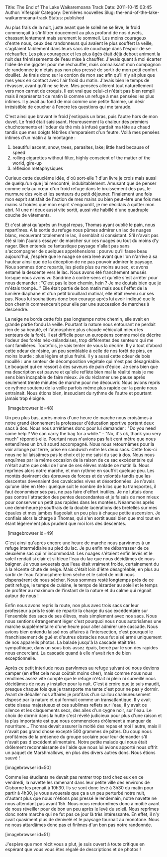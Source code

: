 Title: The End of The Lake Waikaremoana Track
Date: 2011-10-15 03:45
Author: Vifespoir
Category: Dernières nouvelles
Slug: the-end-of-the-lake-waikaremoana-track
Status: published

Au plus frais de la nuit, juste avant que le soleil ne se lève, le froid
commençait à s'infiltrer doucement au plus profond de nos duvets,
chassant lentement mais surement le sommeil. Les moins courageux d'entre
nous, ceux des randonneurs qui avaient le plus souffert la veille,
s'agitaient faiblement dans leurs sacs de couchage dans l'espoir de se
réchauffer. Les plus courageux et les plus âgés était déjà debout
animent la nuit des frémissements de l'eau mise à chauffer. J'avais
quant à moi écarter l'idée de me gigoter pour me réchauffer, mais
connaissant mon compagnon de randonnée je n'étais pas non plus pressé de
sortir de mon petit confort douillet. Je tirais donc sur le cordon de
mon sac afin qu'il n'y ait plus que mes yeux en contact avec l'air froid
du matin. J'avais bien le temps de rêvasser, avant qu'il ne se lève. Mes
pensées allèrent tout naturellement vers mon carnet de croquis. Il est
vrai que celui-ci n'était pas bien rempli mais il représentait ce matin
là comme un refuge à mes pensées les plus intimes. Il y avait au fond de
moi comme une petite flamme, un désir irrésistible de coucher à l'encre
les questions qui me taraude.

C'est ainsi que bravant le froid j'extirpais un bras, puis l'autre hors
de mon duvet. Le froid était saisissant. Heureusement la chaleur des
premiers chuchotements et l'odeur du thé mis à infusé gardait ma tête au
chaud tandis que mes doigts fébriles s'emparaient d'un feutre. Voilà mes
pensées intimes d'un matin à la montagne :

1.  beautiful ascent, snow, trees, parasites, lake; little hard because
    of speed
2.  rolling cigarettes without filter, highly conscient of the matter of
    the world, gire-up
3.  réflexion métaphysiques

Curieux cette deuxième idée, d'où sort-elle ? d'un livre je crois mais
aussi de quelqu'un que j'ai rencontré, indubitablement. Amusant que de
penser comme cela au cœur d'un froid refuge dans le bruissement des pas,
le murmure des voix et les senteurs du petit déjeuner. Finalement une
fois mon esprit satisfait de l'action de mes mains ou bien peut-être une
fois mes mains si froides que mon esprit s'engourdit, je me décidais à
quitter mon abri. Ni une ni deux aussi vite sortit, aussi vite habillé
d'une quadruple couche de vêtements.

Et c'est ainsi qu'après un frugal repas, Thomas ayant oublié le pain,
nous repartîmes. A la sortie du refuge nous pûmes admirer un lac de
nuages blanc, recouvrant totalement le lac, il semblait si consistant.
S'il n'avait pas été si loin j'aurais essayer de marcher sur ces nuages
ou tout du moins d'y nager. Bien entendu ce fantastique paysage n'allait
pas sans s'accompagner de quelques appréhensions : pourvu qu'il fasse
beau aujourd'hui, j'espère que le nuage se sera levé avant que l'on
n'arrive à sa hauteur ainsi que de la déception de ne pas pouvoir
admirer le paysage. Nous sommes donc repartis, les pieds plus ou moins
au sec, et avons entamé la descente vers le lac. Nous avons été
franchement amusés lorsque nous avons vu Sandrine à contre-sens et
qu'elle s'est arrêter pour nous demander : "C'est pas le bon chemin,
hein ? Je me doutais bien que je m'étais trompé..." Elle était partie de
bon matin mais sous l'effet de la lumière diaphane et d'un petit
brouillard matinal, elle était revenu sur ses pas. Nous lui souhaitions
donc bon courage après lui avoir indiqué que le bon chemin commencerait
pour elle par une succession de marches à descendre.

La neige ne borda cette fois pas longtemps notre chemin, elle avait en
grande partie fondu la veille. Pourtant la nature nous entourant ne
perdait rien de sa beauté, et l'atmosphère plus chaude véhiculait mieux
les senteurs de la forêt. Il est difficile pour un européens comme moi
de décrire l'odeur des forêts néo-zélandaises, trop différentes des
senteurs qui me sont familières. Toutefois, je vais tenter de vous la
décrire. Il y a tout d'abord cette odeur de résine, un peu semblable à
celle de nos forêt de pins, en moins lourde : plus légère et plus
fruité. Il y a aussi cette odeur de bois mouillé : une senteur de
décomposition végétale qui n'est pas désagréable. Le bouquet qui en
ressort à des saveurs de pain d'épice. Je sens bien que ma description
est pauvre et qu'elle reflète bien mal la réalité mais je me sens bien
incapable de faire mieux. Je du réclamer une pause après seulement
trente minutes de marche pour me découvrir. Nous avions repris ce rythme
soutenu de la veille parfois même plus rapide car la pente nous
entrainait. Nous étions bien, insouciant du rythme de l'autre et
pourtant jamais trop éloigné.

  \[imagebrowser id=48\]

Un peu plus bas, après moins d'une heure de marche nous croisâmes à
notre grand étonnement la professeur d'éducation sportive portant deux
sacs à dos. Nous nous arrêtâmes donc pour lui demander : "Do you need
some help ? We can carry the bag for a while." - "No, it's ok, thank you
very much" répondit-elle. Pourtant nous n'avions pas fait cent mètre que
nous entendîmes un bruit sourd accompagné. Nous nous retournâmes pour la
voir allongé par terre, prise en sandwich entre les deux sacs. Cette
fois-ci nous ne lui laissâmes pas le choix et je me saisi du sac à dos.
Nous nous enquîmes par la même occasion de la raison de ce sac
excédentaire qui n'était autre que celui de l'une de ses élèves malade
ce matin là. Nous reprîmes alors notre marche, et mon rythme en souffrit
quelque peu. Les montés devinrent des épreuves de forces et de volontés
tandis que les descentes devenaient des cavalcades vives et
désordonnées. Je n'avais qu'une idée en tête : quelque soit le nombre de
kilos que tu transportes, il faut économiser ses pas, ne pas faire
d'effort inutiles. Je ne luttais donc pas contre l'attraction des pentes
descendantes et je faisais de mon mieux pour conserver un petit pas
rapides dans les montées. Néanmoins après une demi-heure je souffrais de
la double lacérations des bretelles sur mes épaules et mes jambes
flageolait un peu plus à chaque petite ascension. Je confiais alors la
charge à Thomas, qui s'en sortit aussi bien que moi tout en étant
légèrement plus prudent que moi lors des descentes.

  \[imagebrowser id=49\]

C'est ainsi qu'après encore une heure de marche nous parvînmes à un
refuge intermédiaire au pied du lac. Je pu enfin me débarrasser de ce
deuxième sac qui m'incommodait. Les nuages s'étaient enfin levés et le
soleil rendait si clair et si bleue l'eau du lac que nous décidâmes de
nous baigner. Je vous avouerais que l'eau était vraiment froide,
certainement du à la récente chute de neige. Mais c'était loin d'être
désagréable, en plus au sortir de l'eau l'atmosphère bien sèche et le
soleil de midi nous dispensèrent de nous sécher. Nous sommes resté
longtemps près de ce petit refuge, le temps de cuisine, le temps de
lézarder au soleil et le temps de profiter au maximum de l'instant de la
nature et du calme qui régnait autour de nous !

Enfin nous avons repris la route, non plus avec trois sacs car leur
professeur a pris le soin de repartir la charge du sac excédentaire sur
l'ensemble des sacs de ses élèves, mais simplement avec nos sacs. Nous
nous sentions étrangement léger c'est pourquoi nous nous autorisâmes une
marche supplémentaire d'une heure pour aller admirer une cascade. Nous
avions bien entendu laissé nos affaires à l'intersection, c'est pourquoi
le franchissement de gué et d'autres obstacles nous fut aisé armé
uniquement de nos appareils photos. La balade jusqu'à la cascade était
très sympathique, dans un sous bois assez épais, bercé par le son des
rapides nous encerclant. La cascade quand à elle n'avait rien de bien
exceptionnelle.

Après ce petit interlude nous parvînmes au refuge suivant où nous
devions camper (en effet cela nous coûtait moins cher), mais comme nous
nous rendîmes assez vite compte que le refuge n'était ni plein ni
surveillé nous décidâmes de nous y installer pour la nuit. C'est à
croire que je suis maudit, presque chaque fois que je transporte ma
tente c'est pour ne pas y dormir. Avant de déballer nos affaires je
profitais d'un caillou chaleureusement disposé par la nature et qui
formait comme un transatlantique. Il y avait cette oiseau majestueux et
ces sublimes reflets sur l'eau, il y avait ce silence et les claquements
secs, des ailes d'un cygne noir, sur l'eau. Le choix de dormir dans la
hutte s'est révélé judicieux pour plus d'une raison et la plus
importante est que nous commencions drôlement à manquer de nourriture...
Thomas devait assurer la moitié des repas et moi l'autre, mais il
n'avait pas grand chose excepté 500 grammes de pâtes. Du coup nous
profitâmes de la présence du groupe scolaire pour leur demander s'il
n'avait pas d'excédent alimentaire. Notre petite malade qui nous était
drôlement reconnaissante de l'aide que nous lui avions apporté nous
offrit un paquet de Marshmallows, en plus des divers autres dons. Nous
étions sauvé !

\[imagebrowser id=50\]

Comme les étudiants ne devait pas rentrer trop tard chez eux en ce
vendredi, la navette les ramenant dans leur petite ville des environs de
Gisborne les prenait à 10h30. Ils se sont donc levé à 3h30 du matin pour
partir à 4h30, je vous avouerais que ça a un peu perturbé notre nuit,
d'autant plus que nous n'étions pas pressé le lendemain, notre navette
ne nous attendant pas avant 15h. Nous nous rendormîmes donc à moitié
avant de nous réveiller pour de bon un peu après le levé du soleil. Nous
reprîmes donc notre marche qui ne fut pas ce jour là très intéressante.
En effet, il n'y avait quasiment plus de dénivelé et le paysage tournait
au monotone. Nous ne nous attardâmes donc pas et finîmes d'un bon pas
notre randonnée.

\[imagebrowser id=51\]

J'espère que mon récit vous a plut, je suis ouvert à toute critique en
espérant que vous vous êtes régalé de descriptions et de photos !
